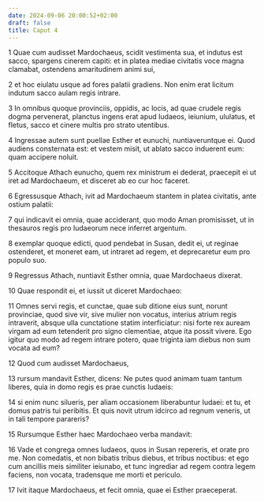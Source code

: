 ```yaml
---
date: 2024-09-06 20:00:52+02:00
draft: false
title: Caput 4
---
```





1 Quae cum audisset Mardochaeus, scidit vestimenta sua, et indutus est sacco, spargens cinerem capiti: et in platea mediae civitatis voce magna clamabat, ostendens amaritudinem animi sui,

2 et hoc eiulatu usque ad fores palatii gradiens. Non enim erat licitum indutum sacco aulam regis intrare.

3 In omnibus quoque provinciis, oppidis, ac locis, ad quae crudele regis dogma pervenerat, planctus ingens erat apud Iudaeos, ieiunium, ululatus, et fletus, sacco et cinere multis pro strato utentibus.

4 Ingressae autem sunt puellae Esther et eunuchi, nuntiaveruntque ei. Quod audiens consternata est: et vestem misit, ut ablato sacco induerent eum: quam accipere noluit.

5 Accitoque Athach eunucho, quem rex ministrum ei dederat, praecepit ei ut iret ad Mardochaeum, et disceret ab eo cur hoc faceret.

6 Egressusque Athach, ivit ad Mardochaeum stantem in platea civitatis, ante ostium palatii:

7 qui indicavit ei omnia, quae acciderant, quo modo Aman promisisset, ut in thesauros regis pro Iudaeorum nece inferret argentum.

8 exemplar quoque edicti, quod pendebat in Susan, dedit ei, ut reginae ostenderet, et moneret eam, ut intraret ad regem, et deprecaretur eum pro populo suo.

9 Regressus Athach, nuntiavit Esther omnia, quae Mardochaeus dixerat.

10 Quae respondit ei, et iussit ut diceret Mardochaeo:

11 Omnes servi regis, et cunctae, quae sub ditione eius sunt, norunt provinciae, quod sive vir, sive mulier non vocatus, interius atrium regis intraverit, absque ulla cunctatione statim interficiatur: nisi forte rex auream virgam ad eum tetenderit pro signo clementiae, atque ita possit vivere. Ego igitur quo modo ad regem intrare potero, quae triginta iam diebus non sum vocata ad eum?

12 Quod cum audisset Mardochaeus,

13 rursum mandavit Esther, dicens: Ne putes quod animam tuam tantum liberes, quia in domo regis es prae cunctis Iudaeis:

14 si enim nunc silueris, per aliam occasionem liberabuntur Iudaei: et tu, et domus patris tui peribitis. Et quis novit utrum idcirco ad regnum veneris, ut in tali tempore parareris?

15 Rursumque Esther haec Mardochaeo verba mandavit:

16 Vade et congrega omnes Iudaeos, quos in Susan repereris, et orate pro me. Non comedatis, et non bibatis tribus diebus, et tribus noctibus: et ego cum ancillis meis similiter ieiunabo, et tunc ingrediar ad regem contra legem faciens, non vocata, tradensque me morti et periculo.

17 Ivit itaque Mardochaeus, et fecit omnia, quae ei Esther praeceperat.


